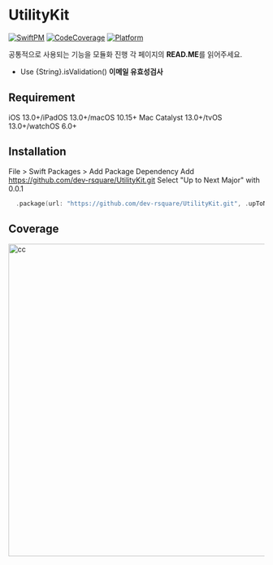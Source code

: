 # UtilityKit

[![SwiftPM](https://img.shields.io/badge/SPM-supported-DE5C43.svg?style=flat)](https://swift.org/package-manager/)
[![CodeCoverage](https://img.shields.io/static/v1?label=CodeCoverage&message=92.5&color=green)](https://github.com/dev-rsquare/UtilityKit.git)
[![Platform](https://img.shields.io/static/v1?label=platform&message=iOS&color=lightgrey)](https://github.com/dev-rsquare/UtilityKit.git)


공통적으로 사용되는 기능을 모듈화 진행 
각 페이지의 **READ.ME**를 읽어주세요.


- Use {String}.isValidation() 
**이메일 유효성검사** 


## Requirement

iOS 13.0+/iPadOS 13.0+/macOS 10.15+
Mac Catalyst 13.0+/tvOS 13.0+/watchOS 6.0+

## Installation 

File > Swift Packages > Add Package Dependency
Add https://github.com/dev-rsquare/UtilityKit.git
Select "Up to Next Major" with 0.0.1

``` swift 
  .package(url: "https://github.com/dev-rsquare/UtilityKit.git", .upToNextMajor(from: "0.0.1"))
```

## Coverage

<img width="614" alt="cc" src="https://user-images.githubusercontent.com/67726869/229386290-824ee43c-7b3f-4be2-a9c2-82b556f80673.png">


